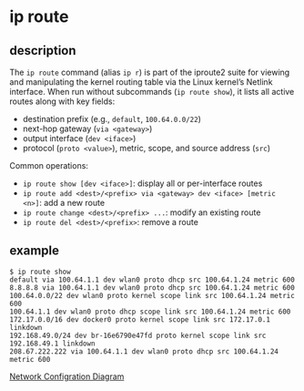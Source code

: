 # ip route

## description
The `ip route` command (alias `ip r`) is part of the iproute2 suite for viewing and manipulating the kernel routing table via the Linux kernel’s Netlink interface. When run without subcommands (`ip route show`), it lists all active routes along with key fields:
- destination prefix (e.g., `default`, `100.64.0.0/22`)
- next-hop gateway (`via <gateway>`)
- output interface (`dev <iface>`)
- protocol (`proto <value>`), metric, scope, and source address (`src`)

Common operations:
- `ip route show [dev <iface>]`: display all or per-interface routes  
- `ip route add <dest>/<prefix> via <gateway> dev <iface> [metric <n>]`: add a new route  
- `ip route change <dest>/<prefix> ...`: modify an existing route  
- `ip route del <dest>/<prefix>`: remove a route

## example
```
$ ip route show
default via 100.64.1.1 dev wlan0 proto dhcp src 100.64.1.24 metric 600 
8.8.8.8 via 100.64.1.1 dev wlan0 proto dhcp src 100.64.1.24 metric 600 
100.64.0.0/22 dev wlan0 proto kernel scope link src 100.64.1.24 metric 600 
100.64.1.1 dev wlan0 proto dhcp scope link src 100.64.1.24 metric 600 
172.17.0.0/16 dev docker0 proto kernel scope link src 172.17.0.1 linkdown 
192.168.49.0/24 dev br-16e6790e47fd proto kernel scope link src 192.168.49.1 linkdown 
208.67.222.222 via 100.64.1.1 dev wlan0 proto dhcp src 100.64.1.24 metric 600
```

[Network Configration Diagram](./network.drawio.png)